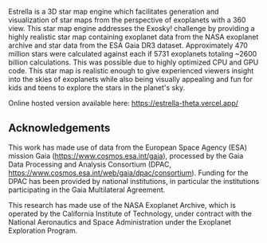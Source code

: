 Estrella is a 3D star map engine which facilitates generation and visualization of star maps from the perspective of exoplanets with a 360 view. This star map engine addresses the Exosky! challenge by providing a highly realistic star map containing exoplanet data from the NASA exoplanet archive and star data from the ESA Gaia DR3 dataset. Approximately 470 million stars were calculated against each if 5731 exoplanets totaling ~2600 billion calculations. This was possible due to highly optimized CPU and GPU code. This star map is realistic enough to give experienced viewers insight into the skies of exoplanets while also being visually appealing and fun for kids and teens to explore the stars in the planet's sky.

Online hosted version available here: https://estrella-theta.vercel.app/

## Acknowledgements

This work has made use of data from the European Space Agency (ESA) mission Gaia (https://www.cosmos.esa.int/gaia), processed by the Gaia Data Processing and Analysis Consortium (DPAC, https://www.cosmos.esa.int/web/gaia/dpac/consortium). Funding for the DPAC has been provided by national institutions, in particular the institutions participating in the Gaia Multilateral Agreement.

This research has made use of the NASA Exoplanet Archive, which is operated by the California Institute of Technology, under contract with the National Aeronautics and Space Administration under the Exoplanet Exploration Program.